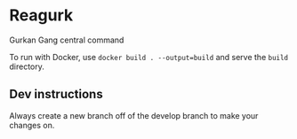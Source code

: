 # Reagurk

Gurkan Gang central command

To run with Docker, use `docker build . --output=build` and serve the `build` directory.

## Dev instructions

Always create a new branch off of the develop branch to make your changes on.
